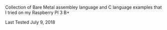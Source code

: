 Collection of Bare Metal assembley language and C language examples that I tried on my Raspberry PI 3 B+

Last Tested July 9, 2018
